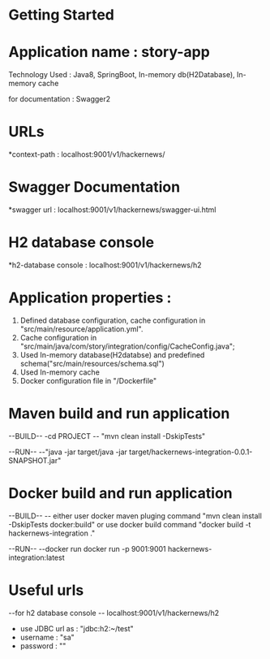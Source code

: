 # Getting Started

# Application name : story-app

Technology Used : Java8, SpringBoot, In-memory db(H2Database), In-memory cache

for documentation : Swagger2

# URLs
*context-path : localhost:9001/v1/hackernews/

# Swagger Documentation
*swagger url : localhost:9001/v1/hackernews/swagger-ui.html

# H2 database console
*h2-database console : localhost:9001/v1/hackernews/h2

# Application properties :
 1. Defined database configuration, cache configuration in "src/main/resource/application.yml".
 2. Cache configuration in "src/main/java/com/story/integration/config/CacheConfig.java";
 2. Used In-memory database(H2databse)  and predefined schema("src/main/resources/schema.sql")
 3. Used In-memory cache
 4. Docker configuration file in "/Dockerfile"
 
 
# Maven build and run application
--BUILD-- 
-cd PROJECT
-- "mvn clean install -DskipTests"

--RUN--
--"java -jar target/java -jar target/hackernews-integration-0.0.1-SNAPSHOT.jar"

# Docker build and run application
--BUILD--
  -- either user docker maven pluging command "mvn clean install -DskipTests docker:build" or use docker build command "docker build -t hackernews-integration ." 
  
  --RUN--
  --docker run docker run -p 9001:9001 hackernews-integration:latest

# Useful urls
--for h2 database console
  -- localhost:9001/v1/hackernews/h2
   * use JDBC url as : "jdbc:h2:~/test"
   * username : "sa"
   * password : ""
   
 